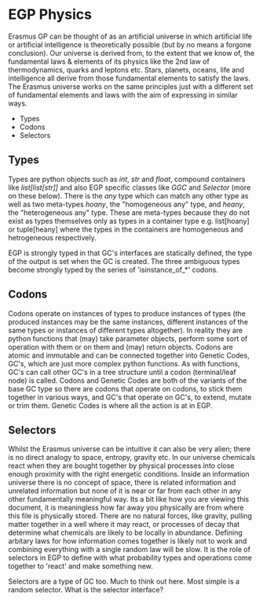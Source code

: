 # EGP Physics

Erasmus GP can be thought of as an artificial universe in which artificial life or artificial intelligence is theoretically possible (but by no means a forgone conclusion). Our universe is derived from, to the extent that we know of, the fundamental laws & elements of its physics like the 2nd law of thermodynamics, quarks and leptons etc. Stars, planets, oceans, life and intelligence all derive from those fundamental elements to satisfy the laws. The Erasmus universe works on the same principles just with a different set of fundamental elements and laws with the aim of expressing in similar ways.

- Types
- Codons
- Selectors

## Types

Types are python objects such as *int*, *str* and *float*, compound containers like *list[list[str]]* and also EGP specific classes like *GGC* and *Selector* (more on these below). There is the *any* type which can match any other type as well as two meta-types *hoany*, the "homogeneous any" type, and *heany*, the "heterogeneous any" type. These are meta-types because they do not exist as types themselves only as types in a container type e.g. list[hoany] or tuple[heany] where the types in the containers are homogeneous and hetrogeneous respectively.

EGP is strongly typed in that GC's interfaces are statically defined, the type of the output is set when the GC is created. The three ambiguous types become strongly typed by the series of 'isinstance_of_*' codons.

## Codons

Codons operate on instances of types to produce instances of types (the produced instances may be the same instances, different instances of the same types or instances of different types altogether). In reality they are python functions that (may) take parameter objects, perform some sort of operation with them or on them and (may) return objects. Codons are atomic and immutable and can be connected together into Genetic Codes, GC's, which are just more complex python functions. As with functions, GC's can call other GC's in a tree structure until a codon (terminal/leaf node) is called. Codons and Genetic Codes are both of the variants of the base GC type so there are codons that operate on codons, to stick them together in various ways, and GC's that operate on GC's, to extend, mutate or trim them. Genetic Codes is where all the action is at in EGP.

## Selectors

Whilst the Erasmus universe can be intuitive it can also be very alien; there is no direct analogy to space, entropy, gravity etc. In our universe chemicals react when they are bought together by physical processes into close enough proximity with the right energetic conditions. Inside an information universe there is no concept of space, there is related information and unrelated information but none of it is near or far from each other in any other fundamentally meaningful way. Its a bit like how you are viewing this document, it is meaningless how far away you physically are from where this file is physically stored. There are no natural forces, like gravity, pulling matter together in a well where it may react, or processes of decay that determine what chemicals are likely to be locally in abundance. Defining arbitary laws for how information comes together is likely not to work and combining everything with a single random law will be slow. It is the role of selectors in EGP to define with what probability types and operations come together to 'react' and make something new.

Selectors are a type of GC too.
Much to think out here.
Most simple is a random selector.
What is the selector interface?
